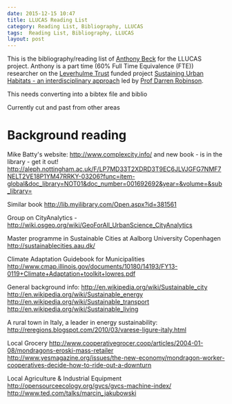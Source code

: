 ```yaml
---
date: 2015-12-15 10:47
title: LLUCAS Reading List
category: Reading List, Bibliography, LLUCAS
tags:  Reading List, Bibliography, LLUCAS
layout: post
---
```


This is the bibliography/reading list of [Anthony Beck](http://orcid.org/0000-0002-2991-811X) for the LLUCAS project. Anthony is a part time (60% Full Time Equivalence (FTE)) researcher on the [Leverhulme Trust](http://www.leverhulme.ac.uk/) funded project [Sustaining Urban Habitats - an interdisciplinary approach](http://www.nottingham.ac.uk/research/groups/environmental-physics-and-design/leverhulme-project.aspx) led by [Prof Darren Robinson](http://www.nottingham.ac.uk/engineering/departments/abe/people/darren.robinson).

This needs converting into a bibtex file and biblio

Currently cut and past from other areas

# Background reading

Mike Batty's website: http://www.complexcity.info/ and new book - is in the library - get it out! http://aleph.nottingham.ac.uk/F/LP7MD33T2XDRD3T9EC6JLVJGFG7NMF7NELT2VE18P1YM47RRKY-03206?func=item-global&doc_library=NOT01&doc_number=001692692&year=&volume=&sub_library=

Similar book http://lib.myilibrary.com/Open.aspx?id=381561


Group on CityAnalytics - http://wiki.osgeo.org/wiki/GeoForAll_UrbanScience_CityAnalytics

Master programme in Sustainable Cities at Aalborg University Copenhagen
http://sustainablecities.aau.dk/

Climate Adaptation Guidebook for Municipalities
http://www.cmap.illinois.gov/documents/10180/14193/FY13-0119+Climate+Adaptation+toolkit+lowres.pdf

General background info:
http://en.wikipedia.org/wiki/Sustainable_city 
http://en.wikipedia.org/wiki/Sustainable_energy
http://en.wikipedia.org/wiki/Sustainable_transport  
http://en.wikipedia.org/wiki/Sustainable_living 


A rural town in Italy, a leader in energy sustainability:
http://reregions.blogspot.com/2010/03/varese-ligure-italy.html 

Local Grocery
http://www.cooperativegrocer.coop/articles/2004-01-08/mondragons-eroski-mass-retailer 
http://www.yesmagazine.org/issues/the-new-economy/mondragon-worker-cooperatives-decide-how-to-ride-out-a-downturn 

Local Agriculture & Industrial Equipment
http://opensourceecology.org/gvcs/gvcs-machine-index/
http://www.ted.com/talks/marcin_jakubowski
